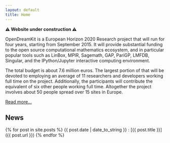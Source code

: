 ```yaml
---
layout: default
title: Home
---
```


**:warning: Website under construction :warning:**

OpenDreamKit is a European Horizon 2020 Research project that will run
for four years, starting from September 2015. It will provide
substantial funding to the open source computational mathematics
ecosystem, and in particular popular tools such as LinBox, MPIR,
Sagemath, GAP, PariGP, LMFDB, Singular, and the IPython/Jupyter
interactive computing environment.

The total budget is about 7.6 million euros. The largest portion of
that will be devoted to employing an average of 11 researchers and
developers working full time on the project. Additionally, the
participants will contribute the equivalent of six other people
working full time. Altogether the project involves about 50 people
spread over 15 sites in Europe.

[Read more...](about)


## News

{% for post in site.posts %}
{{ post.date | date_to_string }}
: [{{ post.title }}]({{ post.url }})
{% endfor %}

